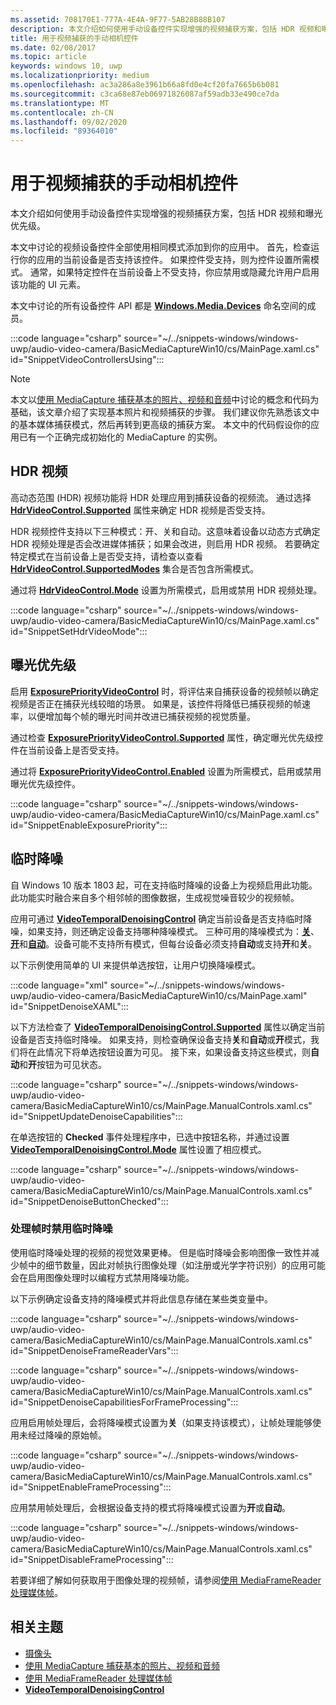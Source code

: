 ```yaml
---
ms.assetid: 708170E1-777A-4E4A-9F77-5AB28B88B107
description: 本文介绍如何使用手动设备控件实现增强的视频捕获方案，包括 HDR 视频和曝光优先级。
title: 用于视频捕获的手动相机控件
ms.date: 02/08/2017
ms.topic: article
keywords: windows 10, uwp
ms.localizationpriority: medium
ms.openlocfilehash: ac3a286a8e3961b66a8fd0e4cf20fa7665b6b081
ms.sourcegitcommit: c3ca68e87eb06971826087af59adb33e490ce7da
ms.translationtype: MT
ms.contentlocale: zh-CN
ms.lasthandoff: 09/02/2020
ms.locfileid: "89364010"
---
```

# <a name="manual-camera-controls-for-video-capture"></a>用于视频捕获的手动相机控件



本文介绍如何使用手动设备控件实现增强的视频捕获方案，包括 HDR 视频和曝光优先级。

本文中讨论的视频设备控件全部使用相同模式添加到你的应用中。 首先，检查运行你的应用的当前设备是否支持该控件。 如果控件受支持，则为控件设置所需模式。 通常，如果特定控件在当前设备上不受支持，你应禁用或隐藏允许用户启用该功能的 UI 元素。

本文中讨论的所有设备控件 API 都是 [**Windows.Media.Devices**](/uwp/api/Windows.Media.Devices) 命名空间的成员。

:::code language="csharp" source="~/../snippets-windows/windows-uwp/audio-video-camera/BasicMediaCaptureWin10/cs/MainPage.xaml.cs" id="SnippetVideoControllersUsing":::

> [!NOTE] 
> 本文以[使用 MediaCapture 捕获基本的照片、视频和音频](basic-photo-video-and-audio-capture-with-MediaCapture.md)中讨论的概念和代码为基础，该文章介绍了实现基本照片和视频捕获的步骤。 我们建议你先熟悉该文中的基本媒体捕获模式，然后再转到更高级的捕获方案。 本文中的代码假设你的应用已有一个正确完成初始化的 MediaCapture 的实例。

## <a name="hdr-video"></a>HDR 视频

高动态范围 (HDR) 视频功能将 HDR 处理应用到捕获设备的视频流。 通过选择 [**HdrVideoControl.Supported**](/uwp/api/windows.media.devices.hdrvideocontrol.supported) 属性来确定 HDR 视频是否受支持。

HDR 视频控件支持以下三种模式：开、关和自动。这意味着设备以动态方式确定 HDR 视频处理是否会改进媒体捕获；如果会改进，则启用 HDR 视频。 若要确定特定模式在当前设备上是否受支持，请检查以查看 [**HdrVideoControl.SupportedModes**](/uwp/api/windows.media.devices.hdrvideocontrol.supportedmodes) 集合是否包含所需模式。

通过将 [**HdrVideoControl.Mode**](/uwp/api/windows.media.devices.hdrvideocontrol.mode) 设置为所需模式，启用或禁用 HDR 视频处理。

:::code language="csharp" source="~/../snippets-windows/windows-uwp/audio-video-camera/BasicMediaCaptureWin10/cs/MainPage.xaml.cs" id="SnippetSetHdrVideoMode":::

## <a name="exposure-priority"></a>曝光优先级

启用 [**ExposurePriorityVideoControl**](/uwp/api/Windows.Media.Devices.ExposurePriorityVideoControl) 时，将评估来自捕获设备的视频帧以确定视频是否正在捕获光线较暗的场景。 如果是，该控件将降低已捕获视频的帧速率，以便增加每个帧的曝光时间并改进已捕获视频的视觉质量。

通过检查 [**ExposurePriorityVideoControl.Supported**](/uwp/api/windows.media.devices.exposurepriorityvideocontrol.supported) 属性，确定曝光优先级控件在当前设备上是否受支持。

通过将 [**ExposurePriorityVideoControl.Enabled**](/uwp/api/windows.media.devices.exposurepriorityvideocontrol.enabled) 设置为所需模式，启用或禁用曝光优先级控件。

:::code language="csharp" source="~/../snippets-windows/windows-uwp/audio-video-camera/BasicMediaCaptureWin10/cs/MainPage.xaml.cs" id="SnippetEnableExposurePriority":::

## <a name="temporal-denoising"></a>临时降噪
自 Windows 10 版本 1803 起，可在支持临时降噪的设备上为视频启用此功能。 此功能实时融合来自多个相邻帧的图像数据，生成视觉噪音较少的视频帧。

应用可通过 [**VideoTemporalDenoisingControl**](/uwp/api/windows.media.devices.videotemporaldenoisingcontrol) 确定当前设备是否支持临时降噪，如果支持，则还确定设备支持哪种降噪模式。 三种可用的降噪模式为：[**关**](/uwp/api/windows.media.devices.videotemporaldenoisingmode)、[**开**](/uwp/api/windows.media.devices.videotemporaldenoisingmode)和[**自动**](/uwp/api/windows.media.devices.videotemporaldenoisingmode)。设备可能不支持所有模式，但每台设备必须支持**自动**或支持**开**和**关**。

以下示例使用简单的 UI 来提供单选按钮，让用户切换降噪模式。

:::code language="xml" source="~/../snippets-windows/windows-uwp/audio-video-camera/BasicMediaCaptureWin10/cs/MainPage.xaml" id="SnippetDenoiseXAML":::

以下方法检查了 [**VideoTemporalDenoisingControl.Supported**](/uwp/api/windows.media.devices.videotemporaldenoisingcontrol.supported) 属性以确定当前设备是否支持临时降噪。 如果支持，则检查确保设备支持**关**和**自动**或**开**模式，我们将在此情况下将单选按钮设置为可见。 接下来，如果设备支持这些模式，则**自动**和**开**按钮为可见状态。

:::code language="csharp" source="~/../snippets-windows/windows-uwp/audio-video-camera/BasicMediaCaptureWin10/cs/MainPage.ManualControls.xaml.cs" id="SnippetUpdateDenoiseCapabilities":::

在单选按钮的 **Checked** 事件处理程序中，已选中按钮名称，并通过设置 [**VideoTemporalDenoisingControl.Mode**](/uwp/api/windows.media.devices.videotemporaldenoisingcontrol.mode) 属性设置了相应模式。

:::code language="csharp" source="~/../snippets-windows/windows-uwp/audio-video-camera/BasicMediaCaptureWin10/cs/MainPage.ManualControls.xaml.cs" id="SnippetDenoiseButtonChecked":::

### <a name="disabling-temporal-denoising-while-processing-frames"></a>处理帧时禁用临时降噪
使用临时降噪处理的视频的视觉效果更棒。 但是临时降噪会影响图像一致性并减少帧中的细节数量，因此对帧执行图像处理（如注册或光学字符识别）的应用可能会在启用图像处理时以编程方式禁用降噪功能。

以下示例确定设备支持的降噪模式并将此信息存储在某些类变量中。

:::code language="csharp" source="~/../snippets-windows/windows-uwp/audio-video-camera/BasicMediaCaptureWin10/cs/MainPage.ManualControls.xaml.cs" id="SnippetDenoiseFrameReaderVars":::

:::code language="csharp" source="~/../snippets-windows/windows-uwp/audio-video-camera/BasicMediaCaptureWin10/cs/MainPage.ManualControls.xaml.cs" id="SnippetDenoiseCapabilitiesForFrameProcessing":::

应用启用帧处理后，会将降噪模式设置为**关**（如果支持该模式），让帧处理能够使用未经过降噪的原始帧。

:::code language="csharp" source="~/../snippets-windows/windows-uwp/audio-video-camera/BasicMediaCaptureWin10/cs/MainPage.ManualControls.xaml.cs" id="SnippetEnableFrameProcessing":::

应用禁用帧处理后，会根据设备支持的模式将降噪模式设置为**开**或**自动**。

:::code language="csharp" source="~/../snippets-windows/windows-uwp/audio-video-camera/BasicMediaCaptureWin10/cs/MainPage.ManualControls.xaml.cs" id="SnippetDisableFrameProcessing":::

若要详细了解如何获取用于图像处理的视频帧，请参阅[使用 MediaFrameReader 处理媒体帧](process-media-frames-with-mediaframereader.md)。

## <a name="related-topics"></a>相关主题

* [摄像头](camera.md)
* [使用 MediaCapture 捕获基本的照片、视频和音频](basic-photo-video-and-audio-capture-with-MediaCapture.md)
* [使用 MediaFrameReader 处理媒体帧](process-media-frames-with-mediaframereader.md)
*  [**VideoTemporalDenoisingControl**](/uwp/api/windows.media.devices.videotemporaldenoisingcontrol)
 
